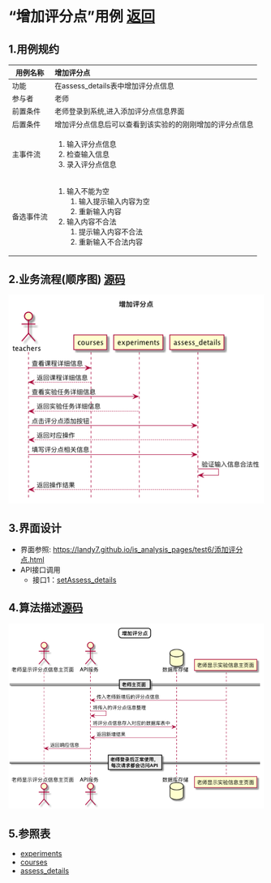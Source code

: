 # “增加评分点”用例 [返回](../README.md)

## 1.用例规约

|用例名称|增加评分点|
|-------|:-------------|
|功能|在assess_details表中增加评分点信息|
|参与者|老师|
|前置条件|老师登录到系统,进入添加评分点信息界面|
|后置条件|增加评分点信息后可以查看到该实验的的刚刚增加的评分点信息|
|主事件流|<ol><li>输入评分点信息</li><li>检查输入信息</li><li>录入评分点信息</li></ol>|
|备选事件流|<ol><li>输入不能为空<ol><li>输入提示输入内容为空</li><li>重新输入内容</li></ol></li><li>输入内容不合法<ol><li>提示输入内容不合法</li><li>重新输入不合法内容</li></ol></li></ol>|



## 2.业务流程(顺序图) [源码](../sequence/增加评分点.md)
![增加评分点](/out/test6/sequence/增加评分点/增加评分点.png)

## 3.界面设计
- 界面参照: https://landy7.github.io/is_analysis_pages/test6/添加评分点.html
- API接口调用
    - 接口1：[setAssess_details](../接口/setAssess_details.md)
## 4.算法描述[源码](../sequence/增加评分点1.md)
![增加评分点](/out/test6/sequence/增加评分点1/增加评分点1.png)


## 5.参照表
- [experiments](../数据库设计.md/#experiments)
- [courses](../数据库设计.md/#courses)
- [assess_details](../数据库设计.md/#assess_details)